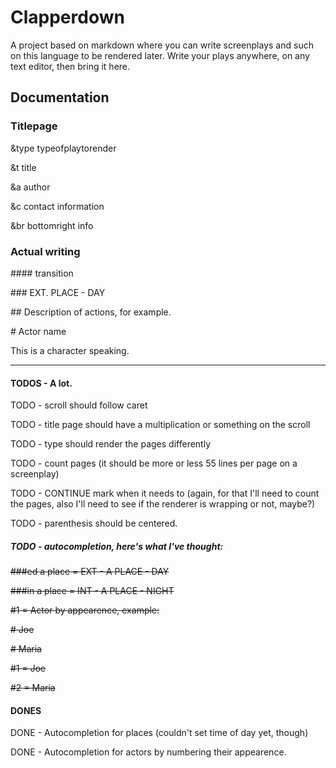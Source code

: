 # Clapperdown 
A project based on markdown where you can write screenplays and such on this language to be rendered later.
Write your plays anywhere, on any text editor, then bring it here.

## Documentation

### Titlepage
&type typeofplaytorender

&t title

&a author

&c contact information

\&br bottomright info

### Actual writing

\#### transition

\### EXT. PLACE - DAY

\## Description of actions, for example.

\# Actor name

This is a character speaking.

---

#### TODOS - A lot.

TODO - scroll should follow caret

TODO - title page should have a multiplication or something on the scroll

TODO - type should render the pages differently

TODO - count pages (it should be more or less 55 lines per page on a screenplay)

TODO - CONTINUE mark when it needs to (again, for that I'll need to count the pages, also I'll need to see if the renderer is wrapping or not, maybe?)

TODO - parenthesis should be centered.

##### TODO - autocompletion, here's what I've thought:

<s>\###ed a place = EXT - A PLACE - DAY</s>

<s>\###in a place = INT - A PLACE - NIGHT</s>

<s>\#1 = Actor by appearence, example:</s>

<s>\# Joe</s>

<s>\# Maria</s>

<s>\#1 = Joe</s>

<s>\#2 = Maria</s>

#### DONES

DONE - Autocompletion for places (couldn't set time of day yet, though)

DONE - Autocompletion for actors by numbering their appearence.
